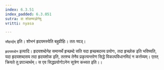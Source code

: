 ```yaml
---
index: 6.3.51
index_padded: 6.3.051
sutra: वा शोकष्यञ्रोगेषु
vritti: nyasa

---
```

`सौहार्द्यम्` इति। शोभनं हृदयमस्येति बहुव्रीहिः। ततः ष्यञ्।

`हृदयशब्देन` इत्यादि। हृदयशब्देनेह समानर्थे हृच्छब्दे सति यदा हृच्छबदस्य प्रयोगः, तदा हृच्छोक इति भविष्यति, यदा हृदयशब्दसय तदा हृदयशोक इति, ततश्च तेनैव प्रकृत्यन्तरेण सिद्धे विकल्पविधानमिदं न कर्त्तव्यम्। एतत् क्रियते तु प्रपञ्चार्थम्। स एव सिद्धप्रयोगोऽनेन सूत्रेण कथ्यत इति।।